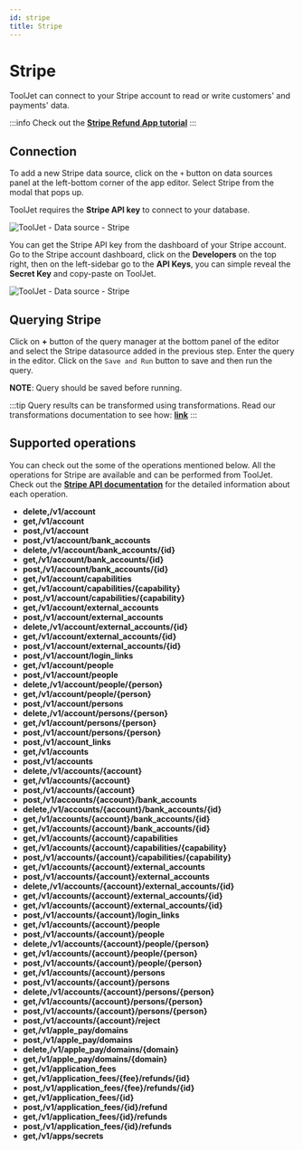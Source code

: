 ```yaml
---
id: stripe
title: Stripe
---
```


# Stripe

ToolJet can connect to your Stripe account to read or write customers' and payments' data.

:::info
Check out the **[Stripe Refund App tutorial](https://blog.tooljet.com/build-a-stripe-refund-tool-using-low-code/)**
:::

## Connection

To add a new Stripe data source, click on the `+` button on data sources panel at the left-bottom corner of the app editor. Select Stripe from the modal that pops up.

ToolJet requires the **Stripe API key** to connect to your database.

<div style={{textAlign: 'center'}}>

![ToolJet - Data source - Stripe](/img/datasource-reference/stripe/connect.png)

</div>

You can get the Stripe API key from the dashboard of your Stripe account. Go to the Stripe account dashboard, click on the **Developers** on the top right, then on the left-sidebar go to the **API Keys**, you can simple reveal the **Secret Key** and copy-paste on ToolJet.

<div style={{textAlign: 'center'}}>

![ToolJet - Data source - Stripe](/img/datasource-reference/stripe/apikey.png)

</div>

## Querying Stripe

Click on **+** button of the query manager at the bottom panel of the editor and select the Stripe datasource added in the previous step. Enter the query in the editor. Click on the `Save and Run` button to save and then run the query.

**NOTE**: Query should be saved before running.

:::tip
Query results can be transformed using transformations. Read our transformations documentation to see how: **[link](/docs/tutorial/transformations)**
:::

## Supported operations


You can check out the some of the operations mentioned below. All the operations for Stripe are available and can be performed from ToolJet. Check out the **[Stripe API documentation](https://stripe.com/docs/api/)** for the detailed information about each operation.

- **delete,/v1/account**
- **get,/v1/account**
- **post,/v1/account**
- **post,/v1/account/bank_accounts**
- **delete,/v1/account/bank_accounts/{id}**
- **get,/v1/account/bank_accounts/{id}**
- **post,/v1/account/bank_accounts/{id}**
- **get,/v1/account/capabilities**
- **get,/v1/account/capabilities/{capability}**
- **post,/v1/account/capabilities/{capability}**
- **get,/v1/account/external_accounts**
- **post,/v1/account/external_accounts**
- **delete,/v1/account/external_accounts/{id}**
- **get,/v1/account/external_accounts/{id}**
- **post,/v1/account/external_accounts/{id}**
- **post,/v1/account/login_links**
- **get,/v1/account/people**
- **post,/v1/account/people**
- **delete,/v1/account/people/{person}**
- **get,/v1/account/people/{person}**
- **post,/v1/account/persons**
- **delete,/v1/account/persons/{person}**
- **get,/v1/account/persons/{person}**
- **post,/v1/account/persons/{person}**
- **post,/v1/account_links**
- **get,/v1/accounts**
- **post,/v1/accounts**
- **delete,/v1/accounts/{account}**
- **get,/v1/accounts/{account}**
- **post,/v1/accounts/{account}**
- **post,/v1/accounts/{account}/bank_accounts**
- **delete,/v1/accounts/{account}/bank_accounts/{id}**
- **get,/v1/accounts/{account}/bank_accounts/{id}**
- **get,/v1/accounts/{account}/bank_accounts/{id}**
- **get,/v1/accounts/{account}/capabilities**
- **get,/v1/accounts/{account}/capabilities/{capability}**
- **post,/v1/accounts/{account}/capabilities/{capability}**
- **get,/v1/accounts/{account}/external_accounts**
- **post,/v1/accounts/{account}/external_accounts**
- **delete,/v1/accounts/{account}/external_accounts/{id}**
- **get,/v1/accounts/{account}/external_accounts/{id}**
- **get,/v1/accounts/{account}/external_accounts/{id}**
- **post,/v1/accounts/{account}/login_links**
- **get,/v1/accounts/{account}/people**
- **post,/v1/accounts/{account}/people**
- **delete,/v1/accounts/{account}/people/{person}**
- **get,/v1/accounts/{account}/people/{person}**
- **post,/v1/accounts/{account}/people/{person}**
- **get,/v1/accounts/{account}/persons**
- **post,/v1/accounts/{account}/persons**
- **delete,/v1/accounts/{account}/persons/{person}**
- **get,/v1/accounts/{account}/persons/{person}**
- **post,/v1/accounts/{account}/persons/{person}**
- **post,/v1/accounts/{account}/reject**
- **get,/v1/apple_pay/domains**
- **post,/v1/apple_pay/domains**
- **delete,/v1/apple_pay/domains/{domain}**
- **get,/v1/apple_pay/domains/{domain}**
- **get,/v1/application_fees**
- **get,/v1/application_fees/{fee}/refunds/{id}**
- **post,/v1/application_fees/{fee}/refunds/{id}**
- **get,/v1/application_fees/{id}**
- **post,/v1/application_fees/{id}/refund**
- **get,/v1/application_fees/{id}/refunds**
- **post,/v1/application_fees/{id}/refunds**
- **get,/v1/apps/secrets**


<!--
### delete,/v1/account

This operation can be used to delete the accounts that you manage in Stripe.

#### Required parameters:

- **account**: Enter the account id of account that you want to delete. example: `acct_1032D82eZvKYlo2C`

<div style={{textAlign: 'center'}}>

![ToolJet - Data source - Firestore](/img/datasource-reference/stripe/delete-account.png)

</div>

### get,/v1/account

This operation returns the basic account information such as account id, capabilities, currency, country etc.

<div style={{textAlign: 'center'}}>

![ToolJet - Data source - Firestore](/img/datasource-reference/stripe/get-account.png)

</div>

### post,/v1/account

This operation updates the connected account by setting the values of the parameters passed. Any parameters not provided are left unchanged.

### post,/v1/account/bank_accounts

This operation will create a bank account in your stripe account.

### delete,/v1/account/bank_accounts/{id}

This operation can be used to delete a specified external account for a given account.. You'll need to provide the **id** of the bank account in stripe.

### get,/v1/account/bank_accounts/{id}

This operation can be used to retrieve a specified external account whose **id** is provided in parameters.

### post,/v1/account/bank_accounts/{id}

This operation can be used to update the metadata, account holder name, account holder type of a bank account belonging to a Custom Account, and optionally sets it as the default for its currency. Other bank account details are not editable by design. You can re-enable a disabled bank account by performing an update call without providing any arguments or changes.

### get,/v1/account/capabilities

This operation returns a list of capabilities associated with the account. The capabilities are returned sorted by creation date, with the most recent capability appearing first.

### get,/v1/account/capabilities/{capability}

This operation retrieves information about the specified Account Capability.

###  post,/v1/account/capabilities/{capability}

This operation updates an existing Account Capability.

### get,/v1/account/external_accounts

List external accounts for an account.

### post,/v1/account/external_accounts

This operation creates an external account for a given account.

### delete,/v1/account/external_accounts/{id}

This operation deletes a specified external account for a given account.

-->






